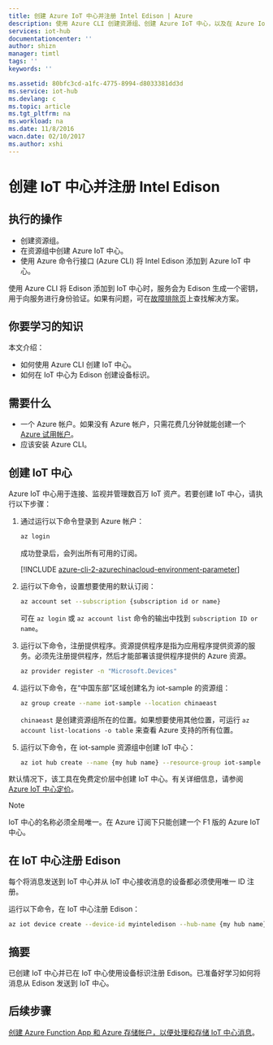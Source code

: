 ```yaml
---
title: 创建 Azure IoT 中心并注册 Intel Edison | Azure
description: 使用 Azure CLI 创建资源组、创建 Azure IoT 中心，以及在 Azure IoT 中心注册 Edison。
services: iot-hub
documentationcenter: ''
author: shizn
manager: timtl
tags: ''
keywords: ''

ms.assetid: 80bfc3cd-a1fc-4775-8994-d8033381dd3d
ms.service: iot-hub
ms.devlang: c
ms.topic: article
ms.tgt_pltfrm: na
ms.workload: na
ms.date: 11/8/2016
wacn.date: 02/10/2017
ms.author: xshi
---
```


# 创建 IoT 中心并注册 Intel Edison
## 执行的操作
* 创建资源组。
* 在资源组中创建 Azure IoT 中心。
* 使用 Azure 命令行接口 (Azure CLI) 将 Intel Edison 添加到 Azure IoT 中心。

使用 Azure CLI 将 Edison 添加到 IoT 中心时，服务会为 Edison 生成一个密钥，用于向服务进行身份验证。如果有问题，可在[故障排除页][troubleshooting]上查找解决方案。

## 你要学习的知识
本文介绍：

 - 如何使用 Azure CLI 创建 IoT 中心。
 - 如何在 IoT 中心为 Edison 创建设备标识。

## 需要什么
* 一个 Azure 帐户。如果没有 Azure 帐户，只需花费几分钟就能创建一个 [Azure 试用帐户](https://www.azure.cn/pricing/1rmb-trial/)。
* 应该安装 Azure CLI。

## 创建 IoT 中心
Azure IoT 中心用于连接、监视并管理数百万 IoT 资产。若要创建 IoT 中心，请执行以下步骤：

1. 通过运行以下命令登录到 Azure 帐户：

    ```bash
    az login
    ```

    成功登录后，会列出所有可用的订阅。

    [!INCLUDE [azure-cli-2-azurechinacloud-environment-parameter](../../includes/azure-cli-2-azurechinacloud-environment-parameter.md)]

2. 运行以下命令，设置想要使用的默认订阅：

    ```bash
    az account set --subscription {subscription id or name}
    ```

    可在 `az login` 或 `az account list` 命令的输出中找到 `subscription ID or name`。

3. 运行以下命令，注册提供程序。资源提供程序是指为应用程序提供资源的服务。必须先注册提供程序，然后才能部署该提供程序提供的 Azure 资源。

    ```bash
    az provider register -n "Microsoft.Devices"
    ```

4. 运行以下命令，在“中国东部”区域创建名为 iot-sample 的资源组：

    ```bash
    az group create --name iot-sample --location chinaeast
    ```

    `chinaeast` 是创建资源组所在的位置。如果想要使用其他位置，可运行 `az account list-locations -o table` 来查看 Azure 支持的所有位置。

5. 运行以下命令，在 iot-sample 资源组中创建 IoT 中心：

    ```bash
    az iot hub create --name {my hub name} --resource-group iot-sample
    ```

默认情况下，该工具在免费定价层中创建 IoT 中心。有关详细信息，请参阅 [Azure IoT 中心定价](https://www.azure.cn/pricing/details/iot-hub/)。

> [!NOTE] 
> IoT 中心的名称必须全局唯一。在 Azure 订阅下只能创建一个 F1 版的 Azure IoT 中心。

## 在 IoT 中心注册 Edison
每个将消息发送到 IoT 中心并从 IoT 中心接收消息的设备都必须使用唯一 ID 注册。

运行以下命令，在 IoT 中心注册 Edison：

```bash
az iot device create --device-id myinteledison --hub-name {my hub name}
```

## 摘要
已创建 IoT 中心并已在 IoT 中心使用设备标识注册 Edison。已准备好学习如何将消息从 Edison 发送到 IoT 中心。

## 后续步骤
[创建 Azure Function App 和 Azure 存储帐户，以便处理和存储 IoT 中心消息][process-and-store-iot-hub-messages]。

<!-- Images and links -->

[troubleshooting]: ./iot-hub-intel-edison-kit-c-troubleshooting.md
[process-and-store-iot-hub-messages]: ./iot-hub-intel-edison-kit-c-lesson3-deploy-resource-manager-template.md

<!---HONumber=Mooncake_0206_2017-->
<!--Update_Description:update wording and code-->